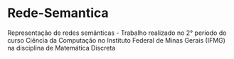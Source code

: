 # Rede-Semantica
Representação de redes semânticas - Trabalho realizado no 2° período do curso Ciência da Computação no Instituto Federal de Minas Gerais (IFMG) na disciplina de Matemática Discreta

